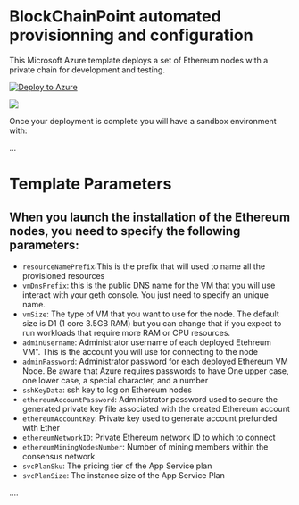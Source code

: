 # BlockChainPoint automated provisionning and configuration

This Microsoft Azure template deploys a set of Ethereum nodes with a private chain for development and testing.

[![Deploy to Azure](http://azuredeploy.net/deploybutton.png)](https://portal.azure.com/#create/Microsoft.Template/uri/https%3a%2f%2fraw.githubusercontent.com%2fDXFrance%2fBlockchainPoint%2fmaster%2fEthereumEnv%2fCloud%2fBlockChainPoint%2fTemplates%2fazuredeploy.json)

<a href="http://armviz.io/#/?load=https%3a%2f%2fraw.githubusercontent.com%2fDXFrance%2fBlockchainPoint%2fmaster%2fEthereumEnv%2fCloud%2fBlockChainPoint%2fTemplates%2fazuredeploy.json" target="_blank">
    <img src="http://armviz.io/visualizebutton.png"/>
</a>

Once your deployment is complete you will have a sandbox environment with:

...

# Template Parameters
When you launch the installation of the Ethereum nodes, you need to specify the following parameters:
- 
* `resourceNamePrefix`:This is the prefix that will used to name all the provisioned resources
* `vmDnsPrefix`: this is the public DNS name for the VM that you will use interact with your geth console. You just need to specify an unique name.
* `vmSize`: The type of VM that you want to use for the node. The default size is D1 (1 core 3.5GB RAM) but you can change that if you expect to run workloads that require more RAM or CPU resources.
* `adminUsername`: Administrator username of each deployed Etehreum VM". This is the account you will use for connecting to the node
* `adminPassword`: Administrator password for each deployed Ethereum VM Node. Be aware that Azure requires passwords to have One upper case, one lower case, a special character, and a number
* `sshKeyData`: ssh key to log on Ethereum nodes
* `ethereumAccountPassword`: Administrator password used to secure the generated private key file associated with the created Ethereum account
* `ethereumAccountKey`: Private key used to generate account prefunded with Ether
* `ethereumNetworkID`: Private Ethereum network ID to which to connect
* `ethereumMiningNodesNumber`: Number of mining members within the consensus network
* `svcPlanSku`: The pricing tier of the App Service plan
* `svcPlanSize`: The instance size of the App Service Plan

....

